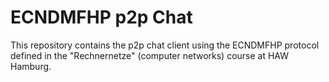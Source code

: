# ECNDMFHP p2p Chat

This repository contains the p2p chat client using the ECNDMFHP protocol defined in
the "Rechnernetze" (computer networks) course at HAW Hamburg.
